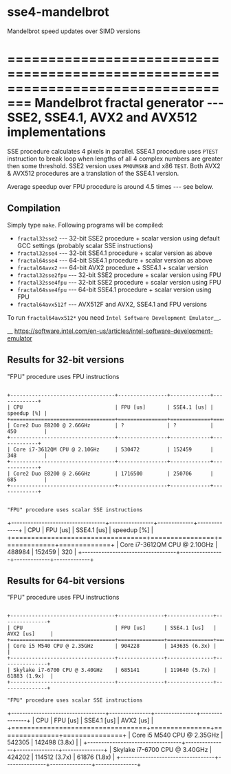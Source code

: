 # sse4-mandelbrot
Mandelbrot speed updates over SIMD versions


=================================================================================
  Mandelbrot fractal generator --- SSE2, SSE4.1, AVX2 and AVX512 implementations
=================================================================================

SSE procedure calculates 4 pixels in parallel. SSE4.1 procedure uses
``PTEST`` instruction to break loop when lengths of all 4 complex numbers
are greater then some threshold.  SSE2 version uses ``PMOVMSKB`` and x86
``TEST``. Both AVX2 & AVX512 procedures are a translation of the SSE4.1
version.

Average speedup over FPU procedure is around 4.5 times --- see below.


Compilation
------------------------------------------------------------------------

Simply type ``make``. Following programs will be compiled:

* ``fractal32sse2``    --- 32-bit SSE2 procedure + scalar version using default GCC
  settings (probably scalar SSE instructions)
* ``fractal32sse4``    --- 32-bit SSE4.1 procedure + scalar version as above
* ``fractal64sse4``    --- 64-bit SSE4.1 procedure + scalar version as above
* ``fractal64avx2``    --- 64-bit AVX2 procedure + SSE4.1 + scalar version
* ``fractal32sse2fpu`` --- 32-bit SSE2 procedure + scalar version using FPU
* ``fractal32sse4fpu`` --- 32-bit SSE2 procedure + scalar version using FPU
* ``fractal64sse4fpu`` --- 64-bit SSE4.1 procedure + scalar version using FPU
* ``fractal64avx512f`` --- AVX512F and AVX2, SSE4.1 and FPU versions

To run ``fractal64avx512*`` you need `Intel Software Development Emulator`__.

__ https://software.intel.com/en-us/articles/intel-software-development-emulator


Results for 32-bit versions
------------------------------------------------------------------------

"FPU" procedure uses FPU instructions
~~~~~~~~~~~~~~~~~~~~~~~~~~~~~~~~~~~~~~~~~~~~~~~~~~~~~~~~~~~~~~~~~~~~~~~~

+----------------------------------+----------------+-------------+-------------+
| CPU                              | FPU [us]       | SSE4.1 [us] | speedup [%] |
+==================================+================+=============+=============+
| Core2 Duo E8200 @ 2.66GHz        | ?              | ?           | 450         |
+----------------------------------+----------------+-------------+-------------+
| Core i7-3612QM CPU @ 2.10GHz     | 530472         | 152459      | 348         |
+----------------------------------+----------------+-------------+-------------+
| Core2 Duo E8200 @ 2.66GHz        | 1716500        | 250706      | 685         |
+----------------------------------+----------------+-------------+-------------+


"FPU" procedure uses scalar SSE instructions
~~~~~~~~~~~~~~~~~~~~~~~~~~~~~~~~~~~~~~~~~~~~~~~~~~~~~~~~~~~~~~~~~~~~~~~~

+----------------------------------+----------------+-------------+-------------+
| CPU                              | FPU [us]       | SSE4.1 [us] | speedup [%] |
+==================================+================+=============+=============+
| Core i7-3612QM CPU @ 2.10GHz     | 488984         | 152459      | 320         |
+----------------------------------+----------------+-------------+-------------+


Results for 64-bit versions
------------------------------------------------------------------------


"FPU" procedure uses FPU instructions
~~~~~~~~~~~~~~~~~~~~~~~~~~~~~~~~~~~~~~~~~~~~~~~~~~~~~~~~~~~~~~~~~~~~~~~~

+----------------------------------+---------------+---------------+---------------+
| CPU                              | FPU [us]      | SSE4.1 [us]   | AVX2 [us]     |
+==================================+===============+===============+===============+
| Core i5 M540 CPU @ 2.35GHz       | 904228        | 143635 (6.3x) |               |
+----------------------------------+---------------+---------------+---------------+
| Skylake i7-6700 CPU @ 3.40GHz    | 685141        | 119640 (5.7x) | 61883 (1.9x)  |
+----------------------------------+---------------+---------------+---------------+

"FPU" procedure uses scalar SSE instructions
~~~~~~~~~~~~~~~~~~~~~~~~~~~~~~~~~~~~~~~~~~~~~~~~~~~~~~~~~~~~~~~~~~~~~~~~

+----------------------------------+---------------+---------------+---------------+
| CPU                              | FPU [us]      | SSE4.1 [us]   | AVX2 [us]     |
+==================================+===============+===============+===============+
| Core i5 M540 CPU @ 2.35GHz       | 542305        | 142498 (3.8x) |               |
+----------------------------------+---------------+---------------+---------------+
| Skylake i7-6700 CPU @ 3.40GHz    | 424202        | 114512 (3.7x) | 61876 (1.8x)  |
+----------------------------------+---------------+---------------+---------------+

